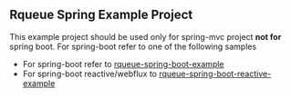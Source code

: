 ## Rqueue Spring Example Project

This example project should be used only for spring-mvc project **not for** spring boot. For
spring-boot refer to one of the following samples

* For spring-boot refer
  to [rqueue-spring-boot-example](https://github.com/sonus21/rqueue/tree/master/rqueue-spring-boot-example)
* For spring-boot reactive/webflux
  to [rqueue-spring-boot-reactive-example](https://github.com/sonus21/rqueue/tree/master/rqueue-spring-boot-reactive-example)
